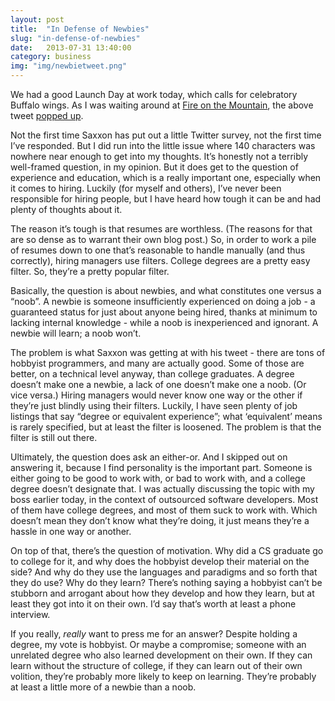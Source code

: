 ```yaml
---
layout: post
title:  "In Defense of Newbies"
slug: "in-defense-of-newbies"
date:   2013-07-31 13:40:00
category: business
img: "img/newbietweet.png"
---
```


We had a good Launch Day at work today, which calls for celebratory Buffalo wings. As I was waiting around at [Fire on the Mountain](http://www.portlandwings.com/index.php), the above tweet [popped up](https://twitter.com/SaxxonFox/status/362732826505904129).

Not the first time Saxxon has put out a little Twitter survey, not the first time I’ve responded. But I did run into the little issue where 140 characters was nowhere near enough to get into my thoughts. It’s honestly not a terribly well-framed question, in my opinion. But it does get to the question of experience and education, which is a really important one, especially when it comes to hiring. Luckily (for myself and others), I’ve never been responsible for hiring people, but I have heard how tough it can be and had plenty of thoughts about it.

The reason it’s tough is that resumes are worthless. (The reasons for that are so dense as to warrant their own blog post.) So, in order to work a pile of resumes down to one that’s reasonable to handle manually (and thus correctly), hiring managers use filters. College degrees are a pretty easy filter. So, they’re a pretty popular filter.

Basically, the question is about newbies, and what constitutes one versus a “noob”. A newbie is someone insufficiently experienced on doing a job - a guaranteed status for just about anyone being hired, thanks at minimum to lacking internal knowledge - while a noob is inexperienced and ignorant. A newbie will learn; a noob won’t.

The problem is what Saxxon was getting at with his tweet - there are tons of hobbyist programmers, and many are actually good. Some of those are better, on a technical level anyway, than college graduates. A degree doesn’t make one a newbie, a lack of one doesn’t make one a noob. (Or vice versa.) Hiring managers would never know one way or the other if they’re just blindly using their filters. Luckily, I have seen plenty of job listings that say “degree or equivalent experience”; what ‘equivalent’ means is rarely specified, but at least the filter is loosened. The problem is that the filter is still out there.

Ultimately, the question does ask an either-or. And I skipped out on answering it, because I find personality is the important part. Someone is either going to be good to work with, or bad to work with, and a college degree doesn’t designate that. I was actually discussing the topic with my boss earlier today, in the context of outsourced software developers. Most of them have college degrees, and most of them suck to work with. Which doesn’t mean they don’t know what they’re doing, it just means they’re a hassle in one way or another.

On top of that, there’s the question of motivation. Why did a CS graduate go to college for it, and why does the hobbyist develop their material on the side? And why do they use the languages and paradigms and so forth that they do use? Why do they learn? There’s nothing saying a hobbyist can’t be stubborn and arrogant about how they develop and how they learn, but at least they got into it on their own. I’d say that’s worth at least a phone interview.

If you really, *really* want to press me for an answer? Despite holding a degree, my vote is hobbyist. Or maybe a compromise; someone with an unrelated degree who also learned development on their own. If they can learn without the structure of college, if they can learn out of their own volition, they’re probably more likely to keep on learning. They’re probably at least a little more of a newbie than a noob.
